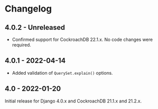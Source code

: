 # Changelog

## 4.0.2 - Unreleased

- Confirmed support for CockroachDB 22.1.x. No code changes were required.

## 4.0.1 - 2022-04-14

- Added validation of `QuerySet.explain()` options.

## 4.0 - 2022-01-20

Initial release for Django 4.0.x and CockroachDB 21.1.x and 21.2.x.
